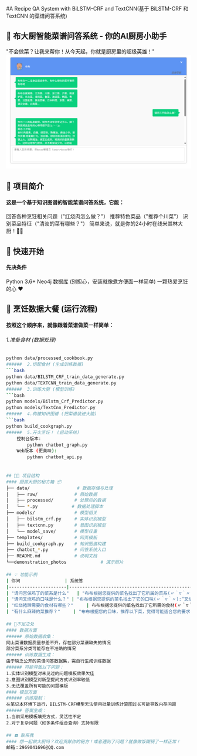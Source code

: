 
#A Recipe QA System with BiLSTM-CRF and TextCNN(基于 BiLSTM-CRF 和 TextCNN 的菜谱问答系统)

## 🍳 布大厨智能菜谱问答系统 - 你的AI厨房小助手
"不会做菜？让我来帮你！从今天起，你就是厨房里的超级英雄！" 
![图片名称](./demonstration_photos/demo.png)  

## 🌟 项目简介
#### 这是一个基于知识图谱的智能菜谱问答系统，它能：
回答各种烹饪相关问题（"红烧肉怎么做？"）
推荐特色菜品（"推荐个川菜"）
识别菜品特征（"清淡的菜有哪些？"）
简单来说，就是你的24小时在线米其林大厨！👨‍🍳

## 🚀 快速开始
#### 先决条件
Python 3.6+
Neo4j 数据库 (别担心，安装就像煮方便面一样简单)
一颗热爱烹饪的心 ❤️

## 🍳 烹饪数据大餐 (运行流程)
#### 按照这个顺序来，就像跟着菜谱做菜一样简单：
######  1.准备食材 (数据处理)
```bash
python data/processed_cookbook.py
######  2.切配食材 (生成训练数据)
```bash
python data/BILSTM_CRF_train_data_generate.py
python data/TEXTCNN_train_data_generate.py
######  3.训练大厨 (模型训练)
```bash
python models/Bilstm_Crf_Predictor.py
python models/TextCnn_Predictor.py
######  4.构建知识图谱 (把菜谱装进大脑)
```bash
python build_cookgraph.py
######  5.开火烹饪！ (启动系统)
	控制台版本:
		python chatbot_graph.py
	Web版本 (更美味):
		python chatbot_api.py
		

## 🧑‍🍳 项目结构
#### 厨房大厨的秘方箱 📦
├── data/                  # 数据存储与处理
│   ├── raw/              # 原始数据
│   ├── processed/        # 处理后的数据
│   └── *.py             # 数据处理脚本
├── models/               # 模型相关
│   ├── bilstm_crf.py     # 实体识别模型
│   ├── textcnn.py        # 意图识别模型
│   └── model_save/       # 模型权重
├── templates/            # 网页模板
├── build_cookgraph.py    # 知识图谱构建
├── chatbot_*.py          # 问答系统入口
├── README.md             # 说明文档
└──demonstration_photos             # 演示照片

## 💡 功能示例  
| 你问                 | 系统答                                                                 |
|----------------------|------------------------------------------------------------------------|
| "请问宫保鸡丁的菜系是什么"   | "布布根据您提供的菜名找出了它所属的菜系(〃＾▽＾〃):"宫保鸡丁"属于"川菜""                                       |
| "请问叉烧鸡的口味是什么？" | "布布根据您提供的菜名找出了它的口味(〃＾▽＾〃):“叉烧鸡”的口味为:鸡肉细嫩，网油酥香，馅料味鲜，食之口感丰富，且有回味。"                                        |
| "红烧猪蹄需要的食材有哪些？"     | 布布根据您提供的菜名找出了它所需的食材(〃＾▽＾〃):“红烧猪蹄”所需食材为:猪蹄750克，盐、葱各13克，姜8克，香油、料酒各25克，花椒5粒，冰糖50克，汤1300克。               |
| "有什么麻辣的菜推荐？"     | "布布根据您的口味，推荐以下菜，觉得可能适合您的要求(꒪ˊ꒳ˋ꒪):麻辣冬瓜、怪味鸡、川味棒棒鸡、粉蒸牛肉、麻辣豆腐......"                                        |

## 📝不足之处
#### 数据方面
###### 原始数据收集：
网上菜谱数据质量参差不齐，存在部分菜谱缺失的情况
部分菜系分类可能存在不准确的情况
###### 训练数据生成：
由于缺乏公开的菜谱问答数据集，需自行生成训练数据
###### 可能导致以下问题：
1.实体识别模型对未见过的问题模板效果欠佳
2.意图识别模型对新型提问方式识别率较低
3.无法覆盖所有可能的问题模板
#### 模型方面
###### 训练限制：
在笔记本环境下运行，BILSTM-CRF模型无法使用批量训练计算图过长可能导致内存问题
###### 答案生成：
1.当前采用模板填充方式，灵活性不足
2.对于复杂问题（如多条件组合查询）支持有限

## ☎️ 联系我
#### 想一起做大厨吗？欢迎贡献你的秘方！或者遇到了问题？就像做饭糊锅了一样正常！
邮箱：2969041696@QQ.com

	